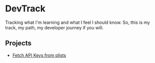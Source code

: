 # DevTrack
Tracking what I'm learning and what I feel I should know. So, this is my track, my path, my developer journey if you will.

## Projects
- [Fetch API Keys from plists](APIKeysInPropertyLists)
